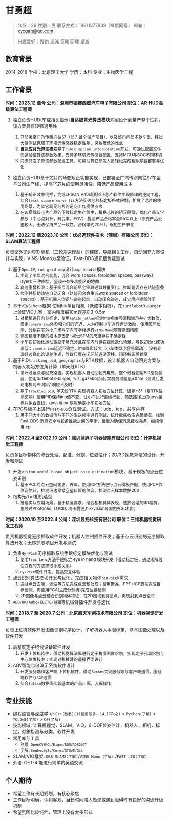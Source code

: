 甘勇超
=========

> 年龄：29      	性别：男       联系方式：18811377839（微信同号）    邮箱：cycgan@qq.com
> 
> 兴趣爱好：慢跑 游泳 篮球 网球 桌游

教育背景
--------------------

2014-2018  		学校：北京理工大学  		学历：本科  		专业：生物医学工程

工作背景
-------

**时间：2023.12 至今  	 公司：深圳市德赛西威汽车电子有限公司    	职位：AR-HUD高级算法工程师**

1. 独立负责HUD(车载抬头显示)**自适应背光算法模块**方案设计到量产整个过程，该方案具有较强通用性
   1. <font size=2>已部署至广汽传祺向往S7（部门首个量产项目），以及部门内部多款车型，经过大量测试克服了环境光传感器稳定性差、灵敏度低的难点</font>
   2. <font size=2>**自适应背光算法模块**基于`cubic spline interpolation`开发，可通过配置文件快速验证算法参数效果，支持多环境光传感器配置，支持MCU与SOC不同环境</font>
   3. <font size=2>同步开发了算法参数配置工具，可帮助其它研发人员轻松完成相似项目部署与优化</font>
  
2. 独立负责HUD基于芯片的畸变矫正功能实现，已部署至广汽传祺向往S7车型与公司生产线，提高了芯片的使用灵活性，降低产品使用成本
   1. <font size=2>基于矫正效果倒推，完成EPSON V40畸变矫正芯片软件实现原理的逆向工程，结合`least square curve fit`方法突破芯片标定板格式限制，扩展了芯片的使用场景，为其它畸变芯片的逆向工作提供参考</font>
   2. <font size=2>在该搭载该芯片产品的下线标定生产线中，根据芯片的矫正原理，优化产品光学参数（中心点对齐，畸变率，FOV）,提高产品合格率至95%以上（原先产品公差较大，无法保持产品一致性，合格率约20%），缩短生产节拍</font>



**时间：2022.12 至2023.10   公司：优必选软件技术（深圳）有限公司    职位：SLAM算法工程师**

负责室外无边界割草机（二轮差速模型）的建图，导航相关工作，自动回充方案设计与实现，VINS-Mono方案验证，Fast-DDS通讯层负载测试

1. 基于`OpenCV`, `ros grid map`设计`map handle`模块
   1. <font size=2>实现了图层混合功能，混合 work spaces, forbidden spaces, passways layers 三种图层，呈现带有多功能区的地图</font>
   2. <font size=2>轨迹重叠检测：基于图层混合前后全图联通域数量变化，推断是否存在轨迹重叠</font>
   3. <font size=2>检测并帮助轨迹自动闭合（轨迹闭合会生成work spaces or forbidden spaces）：基于机器人位姿与轨迹起点，自动闭合轨迹，减少用户建图时间</font>
2. 基于`VINS-Mono`框架 使用hik单目相机（低成本相机），在`turtlebot3-burger`上验证VIO方案，室内精度每10m误差0.3-0.5m
   1. <font size=2>对相机进行内参标定，使用`kalibr_allan`标定imu初始零偏和噪声并扩大数倍，固定`camera-imu`外参和它们的延迟，人为控制小车进行运动激励，使用回环检测，分别在室外小广场与室内写字楼运行`VINS-Mono`观察建图精度</font>
   2. <font size=2>建图精度不足的根本原因是: 视觉SFM的尺度存在不确定性</font>
   3. <font size=2>小车在初始化运动激励不够充分且在室内时存在视觉退化场景，导致初始化成功率低；`camera-imu`延迟不稳定，imu噪声较大（小车体型小容易震动），没有处理好边缘化的误差传递，导致尺度在闭环前逐渐漂移，闭环校正后跳变</font>
3. 基于PID`tracking pid`, `geographic`与RTK数据，设计机器人自动回充方案与机器人初始方位角计算（单天线RTK）
   1. <font size=2>设计过渡点与回充路径，实现机器人自动回到充电处，整个过程使用PID控制位姿．使用turtlebot3-burger, rviz, gazebo验证, 实机测试精度±0.1m（测试后发现电机对PID指令响应不及时）</font>
   2. <font size=2>基于`tracking pid`, 单天线RTK 实现机器人初始方位计算，误差±3°（受RTK性能影响）使用PID保持imu值不变，让小车进行直线行驶，筛选路径上的gnss坐标并拟合直线，gnss与imu映射确定小车初始方位</font>
4. 在PC与板子上进行`Fast-DDS`负载测试。方式：udp，tcp，共享内存
   1. <font size=2>用不同大小的数据流与不同的发送频率进行测试，统计数据收发完整情况，找到Fast-DDS 消息安全与设备性能之间的平衡，最后为确保消息接收完备，继续使用tcp</font>



**时间：2022.4 至2022.10   公司：深圳蓝胖子机器智能有限公司    职位：计算机视觉工程师**

负责多目标物体的点云处理、配准、分割、位姿估计；2D/3D视觉算法的设计、开发和测试

1. 开发`vision_model_based_object_pose_estimation`模块，基于模板的点云位姿识别
   1. <font size=2>基于PCL的点云空间滤波，去噪，使用ICP方法进行点云模板匹配，使用PCA作位姿估计，检测细边缘镂空塑料筐的位姿。检测点云样本数据200</font>
2. 结构光/`tof`相机选型
   1. <font size=2>搭建实际应用场景，基于精度要求，结合相机具体表现，选择合适的3D相机，接触过Photoneo, LUCID, 梅卡曼德,hik-vision等国内外3D相机</font>



**时间：2020.10 至2022.4   公司：深圳显扬科技有限公司    职位：三维机器视觉研发工程师**

负责机器视觉无序抓取软件开发；机器人控制插件开发；基于点云识别的无序抓取算法开发；无序抓取项目开发与测试

1. 负责`Hy-Pick`无序抓取系统手眼标定模块优化与测试
   1. <font size=2>使用`Tsai-Lenz`方法手眼标定 eye in hand 模块开发（借助标定板，通过求解线性方程的方法求取手眼关系）</font>
   2. <font size=2>`Hy-Pick`软件开发，提高交互体验</font>
2. 点云识别算法模块开发与优化，完成相关物体`bin-pick`需求
   1. <font size=2>通过点云去噪，滤波等方法完成点云预处理；使用聚类，PPF+ICP算法完成目标检测，再使用PCA(主成分分析)完成位姿检测</font>
   2. <font size=2>2D图像与点云结合识别物体特征，在2D图找到特征点，再映射到点云空间</font>
3. `ABB/UR/Aubo/ELITE/越疆`等机械臂插件开发与迭代



**时间：2018.7 至 2020.7    公司：北京航天军创技术有限公司    职位：机器视觉研发工程师**

负责上位机软件开发图像识别程序设计，了解机器人手眼标定，基本图像处理以及软件开发

1. 高精度定子绕线设备软件开发
   1. <font size=2>开发上位机软件，借助视觉算法库进行定子角度图像识别，实现定子孔洞识别与中心位置校准；实现对机械臂的遥操界面设计</font>
2. AGV智能仓储演示系统软件设计
   1. <font size=2>开发服务端和客户端 上位机软件，借助`Socket`实现服务端与客户端通信，服务端软件与`AGV`通信</font>
   2. <font size=2>结合`Sqlite`数据库实现基本的产品出库，入库操作</font>



专业技能
----

- 编程语言与深度学习: `C++(熟悉)(11使用最多，14,17次之)` > `Python(了解)` > `YOLOv8(了解)` > `C#(了解)`
- 技能领域: 计算机视觉，SLAM，VIO，6-DOF位姿估计，机器人，相机，标定，对象检测与分类，软件开发
- 常用库与工具
  - <font size=2>熟悉: `OpenCV`/`PCL`/`Eigen`/`ROS`/`ROS2`/`QT`</font>
  - <font size=2>了解: `Sophus`/`g2o`/`Ceres`/`GTSAM`/`Git`</font>
- SLAM/VIO框架: `ORB-SLAM2(了解)`/`VINS-Mono（了解）`/`FAST-LIO(了解)`
- 外语: CET-4 能进行简单的英语交流



个人期待
----

- 希望工作有长期规划，有核心聚焦
- 工作目标明确，评判客观，当长时间陷入瓶颈或遇到阻碍时有良好的沟通升级机制
- 希望氛围比较纯粹，管理上没有太多形式
